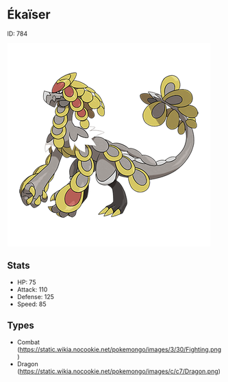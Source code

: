 # Ékaïser


ID: 784

![](https://raw.githubusercontent.com/PokeAPI/sprites/master/sprites/pokemon/other/official-artwork/784.png "Ékaïser")

## Stats


 - HP: 75
 - Attack: 110
 - Defense: 125
 - Speed: 85

## Types


 - Combat (https://static.wikia.nocookie.net/pokemongo/images/3/30/Fighting.png)
 - Dragon (https://static.wikia.nocookie.net/pokemongo/images/c/c7/Dragon.png)
